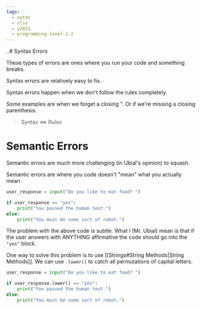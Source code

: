 ```yaml
---
tags:
  - notes
  - slss
  - y2023
  - programming-level-1-2
---
```

..# Syntax Errors

These types of errors are ones where you run your code
and something breaks.  

Syntax errors are relatively easy to fix.  

Syntax errors happen when we don't follow the rules
completely.

Some examples are when we forget a closing ". Or if
we're missing a closing parenthesis.

> Syntax <=> Rules

# Semantic Errors

Semantic errors are much more challenging (in Ubial's opinion)
to squash.

Semantic errors are where you code doesn't "mean" what you
actually mean.

```python
user_response = input("Do you like to eat food? ")

if user_response == "yes":
	print("You passed the human test.")
else:
	print("You must be some sort of robot.")
```

The problem with the above code is subtle. What I (Mr. Ubial)
mean is that if the user answers with ANYTHING affirmative 
the code should go into the `"yes"` block.

One way to solve this problem is to use [[Strings#String Methods|String Methods]]. We can
use `.lower()` to catch all permutations of capital letters.

```python
user_response = input("Do you like to eat food? ")

if user_response.lower() == "yes":
	print("You passed the human test.")
else:
	print("You must be some sort of robot.")
```